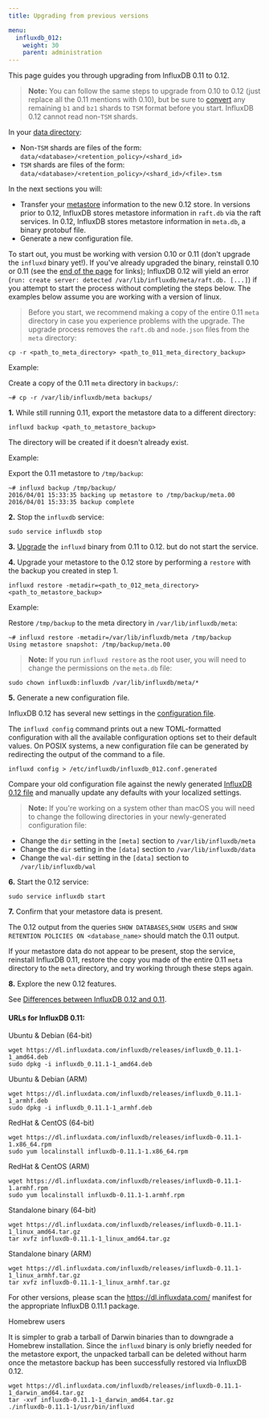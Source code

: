 ```yaml
---
title: Upgrading from previous versions

menu:
  influxdb_012:
    weight: 30
    parent: administration
---
```


This page guides you through upgrading from InfluxDB 0.11 to 0.12.

> **Note:**
You can follow the same steps to upgrade from 0.10 to 0.12 (just replace all the
0.11 mentions with 0.10), but be sure to [convert](/influxdb/v0.10/administration/upgrading/#convert-b1-and-bz1-shards-to-tsm1)
any remaining `b1` and `bz1` shards to `TSM` format before you start. InfluxDB
0.12 cannot read non-`TSM` shards.
>
In your [data directory](/influxdb/v0.12/administration/config/#dir-var-lib-influxdb-data):
>
* Non-`TSM` shards are files of the form: `data/<database>/<retention_policy>/<shard_id>`
* `TSM` shards are files of the form: `data/<database>/<retention_policy>/<shard_id>/<file>.tsm`

In the next sections you will:

* Transfer your [metastore](/influxdb/v0.12/concepts/glossary/#metastore)
information to the new 0.12 store.
In versions prior to 0.12, InfluxDB stores metastore
information in `raft.db` via the raft services.
In 0.12, InfluxDB stores metastore information in `meta.db`, a binary protobuf
file.
* Generate a new configuration file.

To start out, you must be working with version 0.10 or 0.11 (don't upgrade the
`influxd` binary yet!).
If you've already upgraded the binary, reinstall 0.10 or 0.11 (see the [end of the page](/influxdb/v0.12/administration/upgrading/#urls-for-influxdb-0-11) for links); InfluxDB 0.12
will yield an error
(`run: create server: detected /var/lib/influxdb/meta/raft.db. [...]`) if you
attempt to start the process without completing the steps below.
The examples below assume you are working with a version of linux.

> Before you start, we recommend making a copy of the entire 0.11 `meta`
directory in case you experience problems with the upgrade. The upgrade process
removes the `raft.db` and `node.json` files from the `meta` directory:
>
```
cp -r <path_to_meta_directory> <path_to_011_meta_directory_backup>
```
>
Example:
>
Create a copy of the 0.11 `meta` directory in `backups/`:
```
~# cp -r /var/lib/influxdb/meta backups/
```

**1.** While still running 0.11, export the metastore data to a different
directory:

```
influxd backup <path_to_metastore_backup>
```

The directory will be created if it doesn't already exist.

Example:

Export the 0.11 metastore to `/tmp/backup`:
```
~# influxd backup /tmp/backup/
2016/04/01 15:33:35 backing up metastore to /tmp/backup/meta.00
2016/04/01 15:33:35 backup complete
```

**2.** Stop the `influxdb` service:

```
sudo service influxdb stop
```

**3.** [Upgrade](https://influxdata.com/downloads/#influxdb) the `influxd`
binary from 0.11 to 0.12. but do not start the service.

**4.** Upgrade your metastore to the 0.12 store by performing a `restore` with
the backup you created in step 1.

```
influxd restore -metadir=<path_to_012_meta_directory> <path_to_metastore_backup>
```

Example:

Restore `/tmp/backup` to the meta directory in `/var/lib/influxdb/meta`:
```
~# influxd restore -metadir=/var/lib/influxdb/meta /tmp/backup
Using metastore snapshot: /tmp/backup/meta.00
```

> **Note:** If you run `influxd restore` as the root user, you will need to
change the permissions on the `meta.db` file:
>
```
sudo chown influxdb:influxdb /var/lib/influxdb/meta/*
```

**5.** Generate a new configuration file.

InfluxDB 0.12 has several new settings in the [configuration file](/influxdb/v0.12/administration/config/).

The `influxd config` command prints out a new TOML-formatted configuration with all the available configuration options set to their default values.
On POSIX systems, a new configuration file can be generated by redirecting the output of the command to a file.

```
influxd config > /etc/influxdb/influxdb_012.conf.generated
```

Compare your old configuration file against the newly generated [InfluxDB 0.12 file](/influxdb/v0.12/administration/config/) and manually update any defaults with your localized settings.

> **Note:** If you're working on a system other than macOS you will need to
change the following directories in your newly-generated configuration file:
>
* Change the `dir` setting in the `[meta]` section to `/var/lib/influxdb/meta`
* Change the `dir` setting in the `[data]` section to `/var/lib/influxdb/data`
* Change the `wal-dir` setting in the `[data]` section to `/var/lib/influxdb/wal`

**6.** Start the 0.12 service:

```
sudo service influxdb start
```

**7.** Confirm that your metastore data is present.

The 0.12 output from the queries `SHOW DATABASES`,`SHOW USERS` and
`SHOW RETENTION POLICIES ON <database_name>` should match the 0.11 output.

If your metastore data do not appear to be present, stop the service, reinstall
InfluxDB 0.11, restore the copy you made of the entire 0.11 `meta` directory to
the `meta` directory, and try working through these steps again.

**8.** Explore the new 0.12 features.

See [Differences between InfluxDB 0.12 and 0.11](/influxdb/v0.12/concepts/011_vs_012/).


#### URLs for InfluxDB 0.11:
Ubuntu & Debian (64-bit)
```
wget https://dl.influxdata.com/influxdb/releases/influxdb_0.11.1-1_amd64.deb
sudo dpkg -i influxdb_0.11.1-1_amd64.deb
```

Ubuntu & Debian (ARM)
```
wget https://dl.influxdata.com/influxdb/releases/influxdb_0.11.1-1_armhf.deb
sudo dpkg -i influxdb_0.11.1-1_armhf.deb
```

RedHat & CentOS (64-bit)
```
wget https://dl.influxdata.com/influxdb/releases/influxdb-0.11.1-1.x86_64.rpm
sudo yum localinstall influxdb-0.11.1-1.x86_64.rpm
```

RedHat & CentOS (ARM)
```
wget https://dl.influxdata.com/influxdb/releases/influxdb-0.11.1-1.armhf.rpm
sudo yum localinstall influxdb-0.11.1-1.armhf.rpm
```

Standalone binary (64-bit)
```
wget https://dl.influxdata.com/influxdb/releases/influxdb-0.11.1-1_linux_amd64.tar.gz
tar xvfz influxdb-0.11.1-1_linux_amd64.tar.gz
```

Standalone binary (ARM)
```
wget https://dl.influxdata.com/influxdb/releases/influxdb-0.11.1-1_linux_armhf.tar.gz
tar xvfz influxdb-0.11.1-1_linux_armhf.tar.gz
```
For other versions, please scan the https://dl.influxdata.com/ manifest for the appropriate InfluxDB 0.11.1 package.

Homebrew users

It is simpler to grab a tarball of Darwin binaries than to downgrade a Homebrew installation. Since the `influxd` binary is only briefly needed for the metastore export, the unpacked tarball can be deleted without harm once the metastore backup has been successfully restored via InfluxDB 0.12.
```
wget https://dl.influxdata.com/influxdb/releases/influxdb-0.11.1-1_darwin_amd64.tar.gz
tar -xvf influxdb-0.11.1-1_darwin_amd64.tar.gz
./influxdb-0.11.1-1/usr/bin/influxd
```
